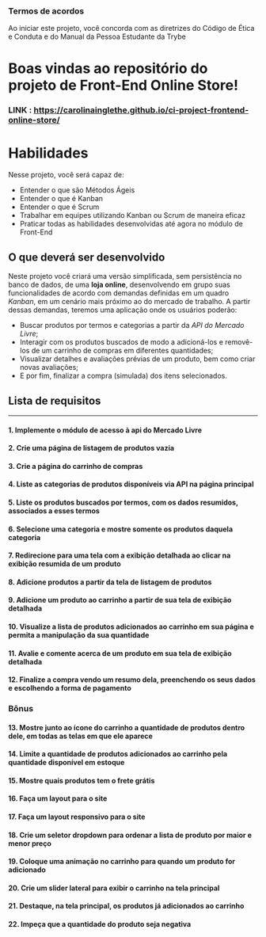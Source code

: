 ### Termos de acordos

Ao iniciar este projeto, você concorda com as diretrizes do Código de Ética e Conduta e do Manual da Pessoa Estudante da Trybe

# Boas vindas ao repositório do projeto de Front-End Online Store!

### LINK : https://carolinainglethe.github.io/ci-project-frontend-online-store/

# Habilidades

Nesse projeto, você será capaz de:

* Entender o que são Métodos Ágeis
* Entender o que é Kanban
* Entender o que é Scrum
* Trabalhar em equipes utilizando Kanban ou Scrum de maneira eficaz
* Praticar todas as habilidades desenvolvidas até agora no módulo de Front-End

## O que deverá ser desenvolvido

Neste projeto você criará uma versão simplificada, sem persistência no banco de dados, de uma **loja online**, desenvolvendo em grupo suas funcionalidades de acordo com demandas definidas em um quadro _Kanban_, em um cenário mais próximo ao do mercado de trabalho. A partir dessas demandas, teremos uma aplicação onde os usuários poderão:
  - Buscar produtos por termos e categorias a partir da _API do Mercado Livre_;
  - Interagir com os produtos buscados de modo a adicioná-los e removê-los de um carrinho de compras em diferentes quantidades;
  - Visualizar detalhes e avaliações prévias de um produto, bem como criar novas avaliações;
  - E por fim, finalizar a compra (simulada) dos itens selecionados.

## Lista de requisitos
---

#### 1. Implemente o módulo de acesso à api do Mercado Livre

#### 2. Crie uma página de listagem de produtos vazia

#### 3. Crie a página do carrinho de compras

#### 4. Liste as categorias de produtos disponíveis via API na página principal

#### 5. Liste os produtos buscados por termos, com os dados resumidos, associados a esses termos

#### 6. Selecione uma categoria e mostre somente os produtos daquela categoria

#### 7. Redirecione para uma tela com a exibição detalhada ao clicar na exibição resumida de um produto

#### 8. Adicione produtos a partir da tela de listagem de produtos

#### 9. Adicione um produto ao carrinho a partir de sua tela de exibição detalhada

#### 10. Visualize a lista de produtos adicionados ao carrinho em sua página e permita a manipulação da sua quantidade

#### 11. Avalie e comente acerca de um produto em sua tela de exibição detalhada

#### 12. Finalize a compra vendo um resumo dela, preenchendo os seus dados e escolhendo a forma de pagamento

### Bônus

#### 13. Mostre junto ao ícone do carrinho a quantidade de produtos dentro dele, em todas as telas em que ele aparece

#### 14. Limite a quantidade de produtos adicionados ao carrinho pela quantidade disponível em estoque

#### 15. Mostre quais produtos tem o frete grátis

#### 16. Faça um layout para o site

#### 17. Faça um layout responsivo para o site

#### 18. Crie um seletor dropdown para ordenar a lista de produto por maior e menor preço

#### 19. Coloque uma animação no carrinho para quando um produto for adicionado

#### 20. Crie um slider lateral para exibir o carrinho na tela principal

#### 21. Destaque, na tela principal, os produtos já adicionados ao carrinho

#### 22. Impeça que a quantidade do produto seja negativa

